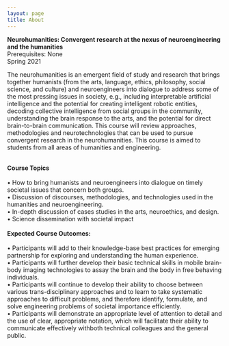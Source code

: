 ```yaml
---
layout: page
title: About
---
```

<b>Neurohumanities: Convergent research at the nexus of neuroengineering and the humanities</b>
<br>
Prerequisites: None
<br>
Spring 2021
<br>

The neurohumanities is an emergent field of study and research that brings together humanists (from the arts,
language, ethics, philosophy, social science, and culture) and neuroengineers into dialogue to address some of
the most pressing issues in society, e.g., including interpretable artificial intelligence and the potential for
creating intelligent robotic entities, decoding collective intelligence from social groups in the community,
understanding the brain response to the arts, and the potential for direct brain-to-brain communication. This
course will review approaches, methodologies and neurotechnologies that can be used to pursue convergent
research in the neurohumanities. This course is aimed to students from all areas of humanities and engineering.

<br>
<b>Course Topics</b>
<br>
<br>
• How to bring humanists and neuroengineers into dialogue on timely societal issues that concern
both groups.
<br>
• Discussion of discourses, methodologies, and technologies used in the humanities and
neuroengineering.
<br>
• In-depth discussion of cases studies in the arts, neuroethics, and design.
<br>
• Science dissemination with societal impact
<br>
<br>
<b>Expected Course Outcomes:</b>
<br>
<br>
• Participants will add to their knowledge-base best practices for emerging partnership for
exploring and understanding the human experience.
<br>
• Participants will further develop their basic technical skills in mobile brain-body imaging
technologies to assay the brain and the body in free behaving individuals.
<br>
• Participants will continue to develop their ability to choose between various trans-disciplinary
approaches and to learn to take systematic approaches to difficult problems, and therefore 
identify, formulate, and solve engineering problems of societal importance efficiently.
<br>
• Participants will demonstrate an appropriate level of attention to detail and the use of clear,
appropriate notation, which will facilitate their ability to communicate effectively withboth
technical colleagues and the general public.
<br>
